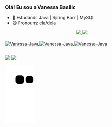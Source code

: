### Olá! Eu sou a Vanessa Basilio

- 🌱 Estudando Java | Spring Boot | MySQL
- 😄 Pronouns: ela/dela

<div align="center">
  <a href="https://github.com/VanessaB063013/">
  <img height="180em" src="https://github-readme-stats.vercel.app/api?username=VanessaB063013&show_icons=true&theme=dracula&include_all_commits=true&count_private=true"/_>
  <img height="180em" src="https://github-readme-stats.vercel.app/api/top-langs/?username=VanessaB063013&layout=compact&langs_count=7&theme=dracula"/>
</div>

<div style="display: inline_block"><br>
<img align="center" alt="Vanessa-Java" height="40" width="50" src="https://cdn.jsdelivr.net/gh/devicons/devicon/icons/java/java-original-wordmark.svg" />
<img align="center" alt="Vanessa-Java" height="40" width="50"  src="https://cdn.jsdelivr.net/gh/devicons/devicon/icons/spring/spring-original.svg" />
<img align="center" alt="Vanessa-Java" height="40" width="50" src="https://cdn.jsdelivr.net/gh/devicons/devicon/icons/mysql/mysql-original.svg" />
</div>

##

<div>
  <a href = "mailto:vanessajardim063013@gmail.com"><img src="https://img.shields.io/badge/-Gmail-%23333?style=for-the-badge&logo=gmail&logoColor=white" target="_blank"></a>
  <a href="https://www.linkedin.com/in/vanessa-basilio-/" target="_blank"><img src="https://img.shields.io/badge/-LinkedIn-%230077B5?style=for-the-badge&logo=linkedin&logoColor=white" target="_blank"></>


 ![snake gif](https://github.com/VanessaB063013/VanessaB063013/blob/output/github-contribution-grid-snake.svg)
</div>
    
    




 

